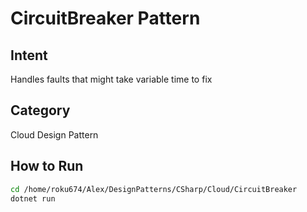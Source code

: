 # CircuitBreaker Pattern

## Intent
Handles faults that might take variable time to fix

## Category
Cloud Design Pattern

## How to Run
```bash
cd /home/roku674/Alex/DesignPatterns/CSharp/Cloud/CircuitBreaker
dotnet run
```
